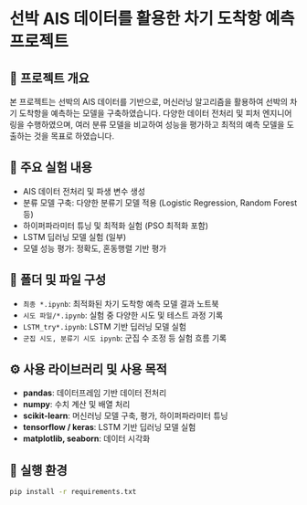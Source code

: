 # 선박 AIS 데이터를 활용한 차기 도착항 예측 프로젝트

## 📌 프로젝트 개요

본 프로젝트는 선박의 AIS 데이터를 기반으로, 머신러닝 알고리즘을 활용하여 선박의 차기 도착항을 예측하는 모델을 구축하였습니다. 
다양한 데이터 전처리 및 피처 엔지니어링을 수행하였으며, 여러 분류 모델을 비교하여 성능을 평가하고 최적의 예측 모델을 도출하는 것을 목표로 하였습니다.

## 🔎 주요 실험 내용

- AIS 데이터 전처리 및 파생 변수 생성
- 분류 모델 구축: 다양한 분류기 모델 적용 (Logistic Regression, Random Forest 등)
- 하이퍼파라미터 튜닝 및 최적화 실험 (PSO 최적화 포함)
- LSTM 딥러닝 모델 실험 (일부)
- 모델 성능 평가: 정확도, 혼동행렬 기반 평가

## 📂 폴더 및 파일 구성

- `최종 *.ipynb`: 최적화된 차기 도착항 예측 모델 결과 노트북
- `시도 파일/*.ipynb`: 실험 중 다양한 시도 및 테스트 과정 기록
- `LSTM_try*.ipynb`: LSTM 기반 딥러닝 모델 실험
- `군집 시도, 분류기 시도 ipynb`: 군집 수 조정 등 실험 흐름 기록

## ⚙️ 사용 라이브러리 및 사용 목적

- **pandas**: 데이터프레임 기반 데이터 전처리
- **numpy**: 수치 계산 및 배열 처리
- **scikit-learn**: 머신러닝 모델 구축, 평가, 하이퍼파라미터 튜닝
- **tensorflow / keras**: LSTM 기반 딥러닝 모델 실험
- **matplotlib, seaborn**: 데이터 시각화

## 🚀 실행 환경

```bash
pip install -r requirements.txt
